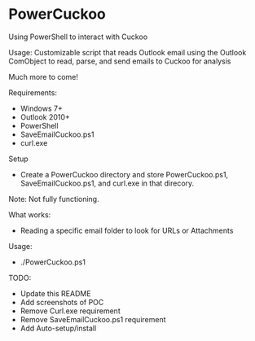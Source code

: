 # PowerCuckoo
Using PowerShell to interact with Cuckoo

Usage: Customizable script that reads Outlook email using the Outlook ComObject to read, parse, and send emails to Cuckoo for analysis

Much more to come!

Requirements:
 - Windows 7+
 - Outlook 2010+
 - PowerShell
 - SaveEmailCuckoo.ps1
 - curl.exe

Setup

 - Create a PowerCuckoo directory and store PowerCuckoo.ps1, SaveEmailCuckoo.ps1, and curl.exe in that direcory.

Note: Not fully functioning.

What works:
 - Reading a specific email folder to look for URLs or Attachments

Usage:
 - ./PowerCuckoo.ps1
 
 TODO:
  - Update this README
  - Add screenshots of POC
  - Remove Curl.exe requirement
  - Remove SaveEmailCuckoo.ps1 requirement
  - Add Auto-setup/install
